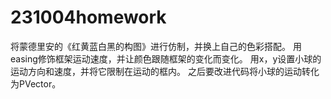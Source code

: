 # 231004homework
将蒙德里安的《红黄蓝白黑的构图》进行仿制，并换上自己的色彩搭配。
用easing修饰框架运动速度，并让颜色跟随框架的变化而变化。
用x，y设置小球的运动方向和速度，并将它限制在运动的框内。
之后要改进代码将小球的运动转化为PVector。
